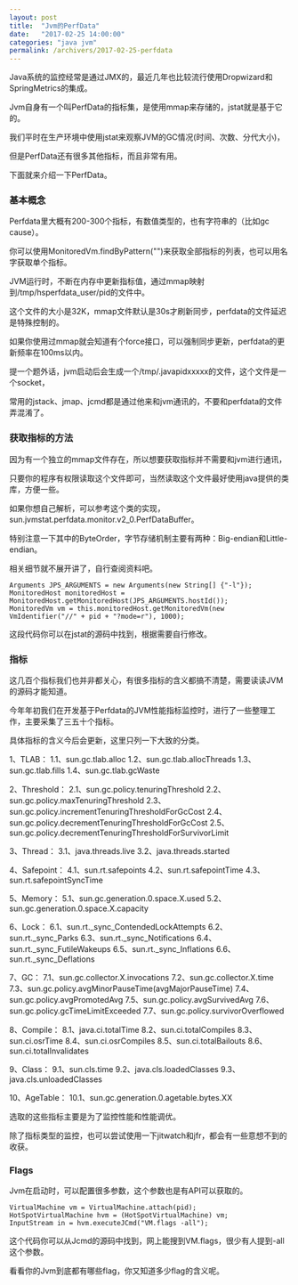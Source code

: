 ```yaml
---
layout: post
title:  "Jvm的PerfData"
date:   "2017-02-25 14:00:00"
categories: "java jvm"
permalink: /archivers/2017-02-25-perfdata
---
```


Java系统的监控经常是通过JMX的，最近几年也比较流行使用Dropwizard和SpringMetrics的集成。

Jvm自身有一个叫PerfData的指标集，是使用mmap来存储的，jstat就是基于它的。

我们平时在生产环境中使用jstat来观察JVM的GC情况(时间、次数、分代大小)，

但是PerfData还有很多其他指标，而且非常有用。

下面就来介绍一下PerfData。

### 基本概念

Perfdata里大概有200-300个指标，有数值类型的，也有字符串的（比如gc cause）。

你可以使用MonitoredVm.findByPattern("")来获取全部指标的列表，也可以用名字获取单个指标。

JVM运行时，不断在内存中更新指标值，通过mmap映射到/tmp/hsperfdata_user/pid的文件中。

这个文件的大小是32K，mmap文件默认是30s才刷新同步，perfdata的文件延迟是特殊控制的。

如果你使用过mmap就会知道有个force接口，可以强制同步更新，perfdata的更新频率在100ms以内。

提一个题外话，jvm启动后会生成一个/tmp/.javapidxxxxx的文件，这个文件是一个socket，

常用的jstack、jmap、jcmd都是通过他来和jvm通讯的，不要和perfdata的文件弄混淆了。

### 获取指标的方法

因为有一个独立的mmap文件存在，所以想要获取指标并不需要和jvm进行通讯，

只要你的程序有权限读取这个文件即可，当然读取这个文件最好使用java提供的类库，方便一些。

如果你想自己解析，可以参考这个类的实现，sun.jvmstat.perfdata.monitor.v2_0.PerfDataBuffer。

特别注意一下其中的ByteOrder，字节存储机制主要有两种：Big-endian和Little-endian。

相关细节就不展开讲了，自行查阅资料吧。

```
Arguments JPS_ARGUMENTS = new Arguments(new String[] {"-l"});
MonitoredHost monitoredHost = MonitoredHost.getMonitoredHost(JPS_ARGUMENTS.hostId());
MonitoredVm vm = this.monitoredHost.getMonitoredVm(new VmIdentifier("//" + pid + "?mode=r"), 1000);
```

这段代码你可以在jstat的源码中找到，根据需要自行修改。

### 指标

这几百个指标我们也并非都关心，有很多指标的含义都搞不清楚，需要读读JVM的源码才能知道。

今年年初我们在开发基于Perfdata的JVM性能指标监控时，进行了一些整理工作，主要采集了三五十个指标。

具体指标的含义今后会更新，这里只列一下大致的分类。

1、TLAB：
 1.1、sun.gc.tlab.alloc
 1.2、sun.gc.tlab.allocThreads
 1.3、sun.gc.tlab.fills
 1.4、sun.gc.tlab.gcWaste

2、Threshold：
 2.1、sun.gc.policy.tenuringThreshold
 2.2、sun.gc.policy.maxTenuringThreshold
 2.3、sun.gc.policy.incrementTenuringThresholdForGcCost
 2.4、sun.gc.policy.decrementTenuringThresholdForGcCost
 2.5、sun.gc.policy.decrementTenuringThresholdForSurvivorLimit

3、Thread：
 3.1、java.threads.live
 3.2、java.threads.started

4、Safepoint：
 4.1、sun.rt.safepoints
 4.2、sun.rt.safepointTime
 4.3、sun.rt.safepointSyncTime

5、Memory：
 5.1、sun.gc.generation.0.space.X.used
 5.2、sun.gc.generation.0.space.X.capacity

6、Lock：
 6.1、sun.rt._sync_ContendedLockAttempts
 6.2、sun.rt._sync_Parks
 6.3、sun.rt._sync_Notifications
 6.4、sun.rt._sync_FutileWakeups
 6.5、sun.rt._sync_Inflations
 6.6、sun.rt._sync_Deflations

7、GC：
 7.1、sun.gc.collector.X.invocations
 7.2、sun.gc.collector.X.time
 7.3、sun.gc.policy.avgMinorPauseTime(avgMajorPauseTime)
 7.4、sun.gc.policy.avgPromotedAvg
 7.5、sun.gc.policy.avgSurvivedAvg
 7.6、sun.gc.policy.gcTimeLimitExceeded
 7.7、sun.gc.policy.survivorOverflowed

8、Compile：
 8.1、java.ci.totalTime
 8.2、sun.ci.totalCompiles
 8.3、sun.ci.osrTime
 8.4、sun.ci.osrCompiles
 8.5、sun.ci.totalBailouts
 8.6、sun.ci.totalInvalidates

9、Class：
 9.1、sun.cls.time
 9.2、java.cls.loadedClasses
 9.3、java.cls.unloadedClasses

10、AgeTable：
 10.1、sun.gc.generation.0.agetable.bytes.XX

选取的这些指标主要是为了监控性能和性能调优。

除了指标类型的监控，也可以尝试使用一下jitwatch和jfr，都会有一些意想不到的收获。

### Flags

Jvm在启动时，可以配置很多参数，这个参数也是有API可以获取的。

```
VirtualMachine vm = VirtualMachine.attach(pid);
HotSpotVirtualMachine hvm = (HotSpotVirtualMachine) vm;
InputStream in = hvm.executeJCmd("VM.flags -all");
```
这个代码你可以从Jcmd的源码中找到，网上能搜到VM.flags，很少有人提到-all这个参数。

看看你的Jvm到底都有哪些flag，你又知道多少flag的含义呢。
